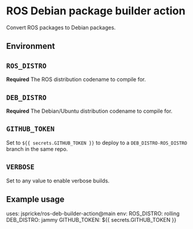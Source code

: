 # ROS Debian package builder action

Convert ROS packages to Debian packages.

## Environment

## `ROS_DISTRO`

**Required** The ROS distribution codename to compile for.

## `DEB_DISTRO`

**Required** The Debian/Ubuntu distribution codename to compile for.

## `GITHUB_TOKEN`

Set to `${{ secrets.GITHUB_TOKEN }}` to deploy to a `DEB_DISTRO-ROS_DISTRO`
branch in the same repo.

## `VERBOSE`

Set to any value to enable verbose builds.

## Example usage

uses: jspricke/ros-deb-builder-action@main
env:
  ROS_DISTRO: rolling
  DEB_DISTRO: jammy
  GITHUB_TOKEN: ${{ secrets.GITHUB_TOKEN }}
